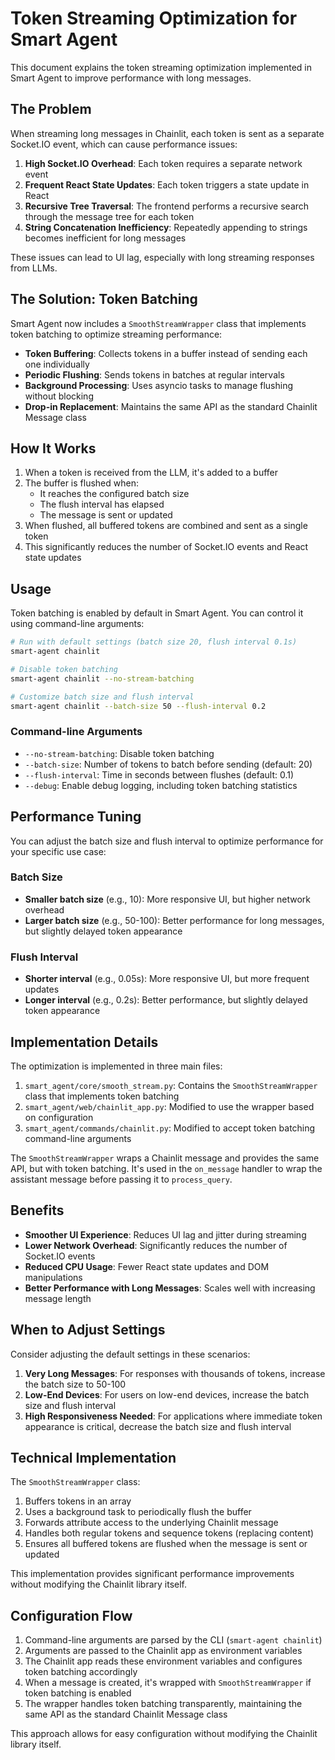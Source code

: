 # Token Streaming Optimization for Smart Agent

This document explains the token streaming optimization implemented in Smart Agent to improve performance with long messages.

## The Problem

When streaming long messages in Chainlit, each token is sent as a separate Socket.IO event, which can cause performance issues:

1. **High Socket.IO Overhead**: Each token requires a separate network event
2. **Frequent React State Updates**: Each token triggers a state update in React
3. **Recursive Tree Traversal**: The frontend performs a recursive search through the message tree for each token
4. **String Concatenation Inefficiency**: Repeatedly appending to strings becomes inefficient for long messages

These issues can lead to UI lag, especially with long streaming responses from LLMs.

## The Solution: Token Batching

Smart Agent now includes a `SmoothStreamWrapper` class that implements token batching to optimize streaming performance:

- **Token Buffering**: Collects tokens in a buffer instead of sending each one individually
- **Periodic Flushing**: Sends tokens in batches at regular intervals
- **Background Processing**: Uses asyncio tasks to manage flushing without blocking
- **Drop-in Replacement**: Maintains the same API as the standard Chainlit Message class

## How It Works

1. When a token is received from the LLM, it's added to a buffer
2. The buffer is flushed when:
   - It reaches the configured batch size
   - The flush interval has elapsed
   - The message is sent or updated
3. When flushed, all buffered tokens are combined and sent as a single token
4. This significantly reduces the number of Socket.IO events and React state updates

## Usage

Token batching is enabled by default in Smart Agent. You can control it using command-line arguments:

```bash
# Run with default settings (batch size 20, flush interval 0.1s)
smart-agent chainlit

# Disable token batching
smart-agent chainlit --no-stream-batching

# Customize batch size and flush interval
smart-agent chainlit --batch-size 50 --flush-interval 0.2
```

### Command-line Arguments

- `--no-stream-batching`: Disable token batching
- `--batch-size`: Number of tokens to batch before sending (default: 20)
- `--flush-interval`: Time in seconds between flushes (default: 0.1)
- `--debug`: Enable debug logging, including token batching statistics

## Performance Tuning

You can adjust the batch size and flush interval to optimize performance for your specific use case:

### Batch Size

- **Smaller batch size** (e.g., 10): More responsive UI, but higher network overhead
- **Larger batch size** (e.g., 50-100): Better performance for long messages, but slightly delayed token appearance

### Flush Interval

- **Shorter interval** (e.g., 0.05s): More responsive UI, but more frequent updates
- **Longer interval** (e.g., 0.2s): Better performance, but slightly delayed token appearance

## Implementation Details

The optimization is implemented in three main files:

1. `smart_agent/core/smooth_stream.py`: Contains the `SmoothStreamWrapper` class that implements token batching
2. `smart_agent/web/chainlit_app.py`: Modified to use the wrapper based on configuration
3. `smart_agent/commands/chainlit.py`: Modified to accept token batching command-line arguments

The `SmoothStreamWrapper` wraps a Chainlit message and provides the same API, but with token batching. It's used in the `on_message` handler to wrap the assistant message before passing it to `process_query`.

## Benefits

- **Smoother UI Experience**: Reduces UI lag and jitter during streaming
- **Lower Network Overhead**: Significantly reduces the number of Socket.IO events
- **Reduced CPU Usage**: Fewer React state updates and DOM manipulations
- **Better Performance with Long Messages**: Scales well with increasing message length

## When to Adjust Settings

Consider adjusting the default settings in these scenarios:

1. **Very Long Messages**: For responses with thousands of tokens, increase the batch size to 50-100
2. **Low-End Devices**: For users on low-end devices, increase the batch size and flush interval
3. **High Responsiveness Needed**: For applications where immediate token appearance is critical, decrease the batch size and flush interval

## Technical Implementation

The `SmoothStreamWrapper` class:

1. Buffers tokens in an array
2. Uses a background task to periodically flush the buffer
3. Forwards attribute access to the underlying Chainlit message
4. Handles both regular tokens and sequence tokens (replacing content)
5. Ensures all buffered tokens are flushed when the message is sent or updated

This implementation provides significant performance improvements without modifying the Chainlit library itself.

## Configuration Flow

1. Command-line arguments are parsed by the CLI (`smart-agent chainlit`)
2. Arguments are passed to the Chainlit app as environment variables
3. The Chainlit app reads these environment variables and configures token batching accordingly
4. When a message is created, it's wrapped with `SmoothStreamWrapper` if token batching is enabled
5. The wrapper handles token batching transparently, maintaining the same API as the standard Chainlit Message class

This approach allows for easy configuration without modifying the Chainlit library itself.